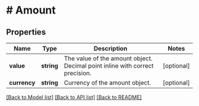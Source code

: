 # # Amount

## Properties

Name | Type | Description | Notes
------------ | ------------- | ------------- | -------------
**value** | **string** | The value of the amount object. Decimal point inline with correct precision. | [optional]
**currency** | **string** | Currency of the amount object. | [optional]

[[Back to Model list]](../../README.md#models) [[Back to API list]](../../README.md#endpoints) [[Back to README]](../../README.md)
